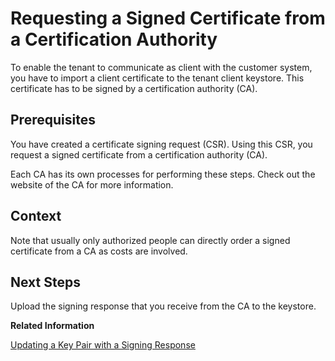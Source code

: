 <!-- copy2a19480024bc456887c64f3f850616f3 -->

# Requesting a Signed Certificate from a Certification Authority

To enable the tenant to communicate as client with the customer system, you have to import a client certificate to the tenant client keystore. This certificate has to be signed by a certification authority \(CA\).



## Prerequisites

You have created a certificate signing request \(CSR\). Using this CSR, you request a signed certificate from a certification authority \(CA\).

Each CA has its own processes for performing these steps. Check out the website of the CA for more information.



## Context

Note that usually only authorized people can directly order a signed certificate from a CA as costs are involved.



<a name="copy2a19480024bc456887c64f3f850616f3__postreq_kmt_4vf_gfb"/>

## Next Steps

Upload the signing response that you receive from the CA to the keystore.

**Related Information**  




[Updating a Key Pair with a Signing Response](../50-Development/updating-a-key-pair-with-a-signing-response-4242f01.md "Upload a signing response from a certification authority and use it to update the key pair in your keystore, keeping the alias of the keystore entry unchanged.")

